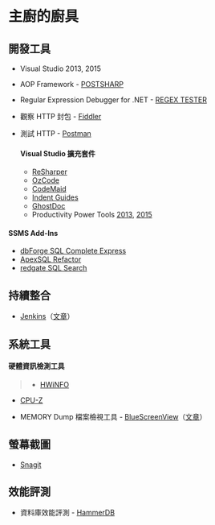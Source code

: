 # 主廚的廚具

## 開發工具

- Visual Studio 2013, 2015
- AOP Framework - [POSTSHARP](https://www.postsharp.net/)
- Regular Expression Debugger for .NET - [REGEX TESTER](http://regexstorm.net/tester)
- 觀察 HTTP 封包 - [Fiddler](http://www.telerik.com/fiddler)
- 測試 HTTP - [Postman](https://chrome.google.com/webstore/detail/postman/fhbjgbiflinjbdggehcddcbncdddomop?hl=zh-TW)

  #### Visual Studio 擴充套件
  - [ReSharper](https://www.jetbrains.com/resharper/)
  - [OzCode](http://www.oz-code.com/)
  - [CodeMaid](http://www.codemaid.net/)
  - [Indent Guides](https://marketplace.visualstudio.com/items?itemName=SteveDowerMSFT.IndentGuides)
  - [GhostDoc](http://submain.com/products/ghostdoc.aspx)
  - Productivity Power Tools [2013](https://marketplace.visualstudio.com/items?itemName=VisualStudioProductTeam.ProductivityPowerTools2013), [2015](https://marketplace.visualstudio.com/items?itemName=VisualStudioProductTeam.ProductivityPowerTools2015)

#### SSMS Add-Ins

- [dbForge SQL Complete Express](https://www.devart.com/dbforge/sql/sqlcomplete/)
- [ApexSQL Refactor](http://www.apexsql.com/sql_tools_refactor.aspx)
- [redgate SQL Search](http://www.red-gate.com/products/sql-development/sql-search/)

## 持續整合

- [Jenkins](https://jenkins.io/)（[文章](https://dotblogs.com.tw/supershowwei/tags/1?qq=CI)）

## 系統工具

#### 硬體資訊檢測工具
> - [HWiNFO](https://www.hwinfo.com/)
- [CPU-Z](http://www.cpuid.com/softwares/cpu-z.html)

- MEMORY Dump 檔案檢視工具 - [BlueScreenView](http://www.nirsoft.net/utils/blue_screen_view.html)（[文章](http://download.ithome.com.tw/article/index/id/290)）

## 螢幕截圖

- [Snagit](https://www.techsmith.com/snagit.html)

## 效能評測

- 資料庫效能評測 - [HammerDB](http://www.hammerdb.com/)
